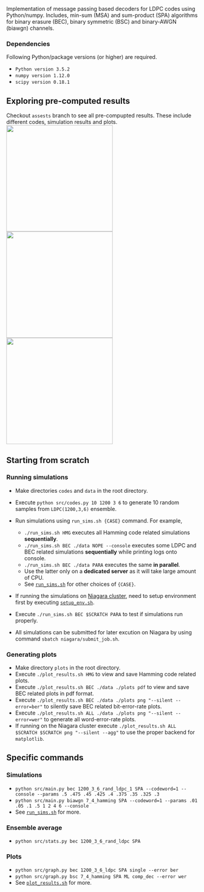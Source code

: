 Implementation of message passing based decoders for LDPC codes using Python/numpy. 
Includes, min-sum (MSA) and sum-product (SPA) algorithms for binary erasure (BEC), binary symmetric (BSC) and binary-AWGN (biawgn) channels.

### Dependencies
Following Python/package versions (or higher) are required.
* `Python version 3.5.2`
* `numpy version 1.12.0`
* `scipy version 0.18.1`


## Exploring pre-computed results
Checkout `assests` branch to see all pre-compupted results. These include different codes, simulation results and plots.
<img src="../assets/plots/BIAWGN_MSA_ensemble.png?raw=true" width="280" />
<img src="../assets/plots/BSC_SPA_compare.png?raw=true" width="280" />
<img src="../assets/plots/biawgn_MSA_vs_SPA.png?raw=true" width="280" />


## Starting from scratch

### Running simulations
* Make directories `codes` and `data` in the root directory.
* Execute `python src/codes.py 10 1200 3 6` to generate 10 random samples from `LDPC(1200,3,6)` ensemble.
* Run simulations using `run_sims.sh {CASE}` command. For example,
  * `./run_sims.sh HMG` executes all Hamming code related simulations **sequentially**.
  * `./run_sims.sh BEC ./data NOPE --console` executes some LDPC and BEC related simulations **sequentially** while printing logs onto console.
  * `./run_sims.sh BEC ./data PARA` executes the same **in parallel**.
  * Use the latter only on a **dedicated server** as it will take large amount of CPU.
  * See [`run_sims.sh`](../master/run_sims.sh) for other choices of `{CASE}`.

* If running the simulations on [Niagara cluster](https://docs.computecanada.ca/wiki/Niagara), need to setup environment first by executing [`setup_env.sh`](../master/niagara/setup_env.sh).
* Execute `./run_sims.sh BEC $SCRATCH PARA` to test if simulations run properly.
* All simulations can be submitted for later excution on Niagara by using command `sbatch niagara/submit_job.sh`.


### Generating plots
* Make directory `plots` in the root directory.
* Execute `./plot_results.sh HMG` to view and save Hamming code related plots.
* Execute `./plot_results.sh BEC ./data ./plots pdf` to view and save BEC related plots in pdf format.
* Execute `./plot_results.sh BEC ./data ./plots png "--silent --error=ber"` to silently save BEC related bit-error-rate plots.
* Execute `./plot_results.sh ALL ./data ./plots png "--silent --error=wer"` to generate all word-error-rate plots.
* If running on the Niagara cluster execute `./plot_results.sh ALL $SCRATCH $SCRATCH png "--silent --agg"` to use the proper backend for `matplotlib`.


## Specific commands

### Simulations
* `python src/main.py bec 1200_3_6_rand_ldpc_1 SPA --codeword=1 --console --params .5 .475 .45 .425 .4 .375 .35 .325 .3`
* `python src/main.py biawgn 7_4_hamming SPA --codeword=1 --params .01 .05 .1 .5 1 2 4 6 --console`
* See [`run_sims.sh`](../master/run_sims.sh) for more.

### Ensemble average
* `python src/stats.py bec 1200_3_6_rand_ldpc SPA`

### Plots
* `python src/graph.py bec 1200_3_6_ldpc SPA single --error ber`
* `python src/graph.py bsc 7_4_hamming SPA ML comp_dec --error wer`
* See [`plot_results.sh`](../master/plot_results.sh) for more.
